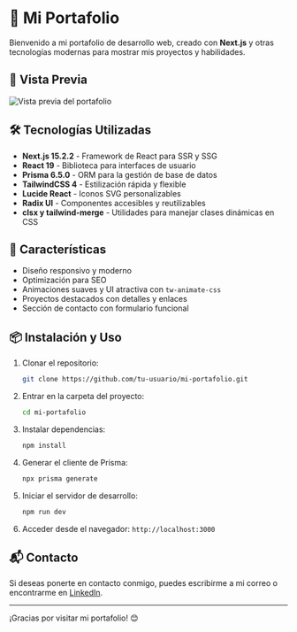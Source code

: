 # 🚀 Mi Portafolio

Bienvenido a mi portafolio de desarrollo web, creado con **Next.js** y otras tecnologías modernas para mostrar mis proyectos y habilidades.

## 📸 Vista Previa

![Vista previa del portafolio](https://github.com/user-attachments/assets/9f0da5e9-a0f2-4ee4-9145-50ca3e2aeb2a)

## 🛠 Tecnologías Utilizadas
- **Next.js 15.2.2** - Framework de React para SSR y SSG
- **React 19** - Biblioteca para interfaces de usuario
- **Prisma 6.5.0** - ORM para la gestión de base de datos
- **TailwindCSS 4** - Estilización rápida y flexible
- **Lucide React** - Iconos SVG personalizables
- **Radix UI** - Componentes accesibles y reutilizables
- **clsx y tailwind-merge** - Utilidades para manejar clases dinámicas en CSS

## 🚀 Características
- Diseño responsivo y moderno
- Optimización para SEO
- Animaciones suaves y UI atractiva con `tw-animate-css`
- Proyectos destacados con detalles y enlaces
- Sección de contacto con formulario funcional

## 📦 Instalación y Uso

1. Clonar el repositorio:
   ```sh
   git clone https://github.com/tu-usuario/mi-portafolio.git
   ```
2. Entrar en la carpeta del proyecto:
   ```sh
   cd mi-portafolio
   ```
3. Instalar dependencias:
   ```sh
   npm install
   ```
4. Generar el cliente de Prisma:
   ```sh
   npx prisma generate
   ```
5. Iniciar el servidor de desarrollo:
   ```sh
   npm run dev
   ```
6. Acceder desde el navegador: `http://localhost:3000`

## 📬 Contacto
Si deseas ponerte en contacto conmigo, puedes escribirme a mi correo o encontrarme en [LinkedIn](https://www.linkedin.com/in/mat%C3%ADas-rodr%C3%ADguez-11294423a/).

---
¡Gracias por visitar mi portafolio! 😊
